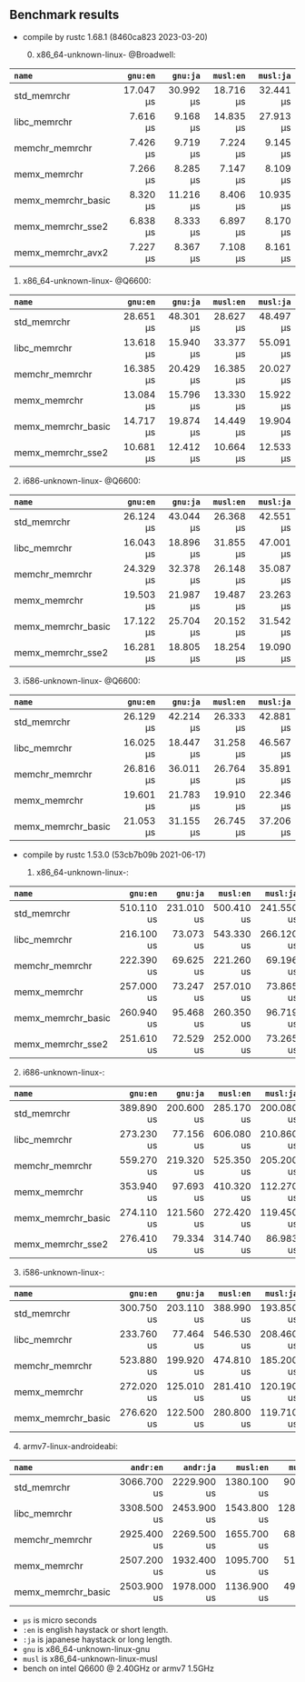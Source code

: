 ## Benchmark results

- compile by rustc 1.68.1 (8460ca823 2023-03-20)

  0. x86_64-unknown-linux- @Broadwell:

|         `name`          |  `gnu:en`   |  `gnu:ja`   |  `musl:en`  |  `musl:ja`  |
|:------------------------|------------:|------------:|------------:|------------:|
| std_memrchr             |   17.047 µs |   30.992 µs |   18.716 µs |   32.441 µs |
| libc_memrchr            |    7.616 µs |    9.168 µs |   14.835 µs |   27.913 µs |
| memchr_memrchr          |    7.426 µs |    9.719 µs |    7.224 µs |    9.145 µs |
| memx_memrchr            |    7.266 µs |    8.285 µs |    7.147 µs |    8.109 µs |
| memx_memrchr_basic      |    8.320 µs |   11.216 µs |    8.406 µs |   10.935 µs |
| memx_memrchr_sse2       |    6.838 µs |    8.333 µs |    6.897 µs |    8.170 µs |
| memx_memrchr_avx2       |    7.227 µs |    8.367 µs |    7.108 µs |    8.161 µs |

  1. x86_64-unknown-linux- @Q6600:

|         `name`          |  `gnu:en`   |  `gnu:ja`   |  `musl:en`  |  `musl:ja`  |
|:------------------------|------------:|------------:|------------:|------------:|
| std_memrchr             |   28.651 µs |   48.301 µs |   28.627 µs |   48.497 µs |
| libc_memrchr            |   13.618 µs |   15.940 µs |   33.377 µs |   55.091 µs |
| memchr_memrchr          |   16.385 µs |   20.429 µs |   16.385 µs |   20.027 µs |
| memx_memrchr            |   13.084 µs |   15.796 µs |   13.330 µs |   15.922 µs |
| memx_memrchr_basic      |   14.717 µs |   19.874 µs |   14.449 µs |   19.904 µs |
| memx_memrchr_sse2       |   10.681 µs |   12.412 µs |   10.664 µs |   12.533 µs |

  2. i686-unknown-linux- @Q6600:

|         `name`          |  `gnu:en`   |  `gnu:ja`   |  `musl:en`  |  `musl:ja`  |
|:------------------------|------------:|------------:|------------:|------------:|
| std_memrchr             |   26.124 µs |   43.044 µs |   26.368 µs |   42.551 µs |
| libc_memrchr            |   16.043 µs |   18.896 µs |   31.855 µs |   47.001 µs |
| memchr_memrchr          |   24.329 µs |   32.378 µs |   26.148 µs |   35.087 µs |
| memx_memrchr            |   19.503 µs |   21.987 µs |   19.487 µs |   23.263 µs |
| memx_memrchr_basic      |   17.122 µs |   25.704 µs |   20.152 µs |   31.542 µs |
| memx_memrchr_sse2       |   16.281 µs |   18.805 µs |   18.254 µs |   19.090 µs |

  3. i586-unknown-linux- @Q6600:

|         `name`          |  `gnu:en`   |  `gnu:ja`   |  `musl:en`  |  `musl:ja`  |
|:------------------------|------------:|------------:|------------:|------------:|
| std_memrchr             |   26.129 µs |   42.214 µs |   26.333 µs |   42.881 µs |
| libc_memrchr            |   16.025 µs |   18.447 µs |   31.258 µs |   46.567 µs |
| memchr_memrchr          |   26.816 µs |   36.011 µs |   26.764 µs |   35.891 µs |
| memx_memrchr            |   19.601 µs |   21.783 µs |   19.910 µs |   22.346 µs |
| memx_memrchr_basic      |   21.053 µs |   31.155 µs |   26.745 µs |   37.206 µs |


- compile by rustc 1.53.0 (53cb7b09b 2021-06-17)

  1. x86_64-unknown-linux-:

|         `name`          |  `gnu:en`   |  `gnu:ja`   |  `musl:en`  |  `musl:ja`  |
|:------------------------|------------:|------------:|------------:|------------:|
| std_memrchr             |  510.110 us |  231.010 us |  500.410 us |  241.550 us |
| libc_memrchr            |  216.100 us |   73.073 us |  543.330 us |  266.120 us |
| memchr_memrchr          |  222.390 us |   69.625 us |  221.260 us |   69.196 us |
| memx_memrchr            |  257.000 us |   73.247 us |  257.010 us |   73.865 us |
| memx_memrchr_basic      |  260.940 us |   95.468 us |  260.350 us |   96.719 us |
| memx_memrchr_sse2       |  251.610 us |   72.529 us |  252.000 us |   73.265 us |

  2. i686-unknown-linux-:

|         `name`          |  `gnu:en`   |  `gnu:ja`   |  `musl:en`  |  `musl:ja`  |
|:------------------------|------------:|------------:|------------:|------------:|
| std_memrchr             |  389.890 us |  200.600 us |  285.170 us |  200.080 us |
| libc_memrchr            |  273.230 us |   77.156 us |  606.080 us |  210.860 us |
| memchr_memrchr          |  559.270 us |  219.320 us |  525.350 us |  205.200 us |
| memx_memrchr            |  353.940 us |   97.693 us |  410.320 us |  112.270 us |
| memx_memrchr_basic      |  274.110 us |  121.560 us |  272.420 us |  119.450 us |
| memx_memrchr_sse2       |  276.410 us |   79.334 us |  314.740 us |   86.983 us |

  3. i586-unknown-linux-:

|         `name`          |  `gnu:en`   |  `gnu:ja`   |  `musl:en`  |  `musl:ja`  |
|:------------------------|------------:|------------:|------------:|------------:|
| std_memrchr             |  300.750 us |  203.110 us |  388.990 us |  193.850 us |
| libc_memrchr            |  233.760 us |   77.464 us |  546.530 us |  208.460 us |
| memchr_memrchr          |  523.880 us |  199.920 us |  474.810 us |  185.200 us |
| memx_memrchr            |  272.020 us |  125.010 us |  281.410 us |  120.190 us |
| memx_memrchr_basic      |  276.620 us |  122.500 us |  280.800 us |  119.710 us |

  4. armv7-linux-androideabi:

|         `name`          |  `andr:en`  |  `andr:ja`  |  `musl:en`  |  `musl:ja`  |
|:------------------------|------------:|------------:|------------:|------------:|
| std_memrchr             | 3066.700 us | 2229.900 us | 1380.100 us |  905.320 us |
| libc_memrchr            | 3308.500 us | 2453.900 us | 1543.800 us | 1285.000 us |
| memchr_memrchr          | 2925.400 us | 2269.500 us | 1655.700 us |  687.610 us |
| memx_memrchr            | 2507.200 us | 1932.400 us | 1095.700 us |  516.470 us |
| memx_memrchr_basic      | 2503.900 us | 1978.000 us | 1136.900 us |  496.970 us |

- `µs` is micro seconds
- `:en` is english haystack or short length.
- `:ja` is japanese haystack or long length.
- `gnu` is x86_64-unknown-linux-gnu
- `musl` is x86_64-unknown-linux-musl
- bench on intel Q6600 @ 2.40GHz or armv7 1.5GHz
